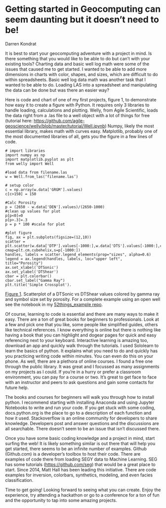 # Getting started in Geocomputing can seem daunting but it doesn’t need to be!

Darren Kondrat

It is best to start your geocomputing adventure with a project in mind. Is there something that you would like to be able to do but can’t with your existing tools? Charting data and basic well log math were some of the issues that caused me to get started.  I wanted to be able to add more dimensions in charts with color, shapes, and sizes, which are difficult to do within spreadsheets. Basic well log data math was another task that I wanted to be able to do. Loading LAS into a spreadsheet and manipulating the data can be done but was there an easier way?

Here is code and chart of one of my first projects, figure 1, to demonstrate how easy it to create a figure with Python. It requires only 3 libraries to handle loading, calculations and plotting. Welly, from Agile Scientific, loads the data right from a .las file to a well object with a lot of things for free (tutorial here: https://github.com/agile-geoscience/welly/blob/master/tutorial/Well.ipynb) Numpy, likely the most essential library, makes math with curves easy. Matplotlib, probably one of the most documented libraries of all, gets you the figure in a few lines of code.

    # import libraries
    import numpy as np
    import matplotlib.pyplot as plt
    from welly import Well

    #load data from filename.las
    w = Well.from_las(‘filename.las’)

    # setup color
    c = np.array(w.data['GRGM'].values)
    c[c>150] = 150

    #Calc Porosity
    p = (2650 - w.data['DEN'].values)/(2650-1000)
    #clean up values for plot
    p[p<0]=0
    p[p>.3]=.3
    p = p * 100 #scale for plot

    #plot figure
    fig, ax = plt.subplots(figsize=(12,10))
    scatter = plt.scatter(w.data['DTP'].values[-1000:],w.data['DTS'].values[-1000:],c=c[-1000:],
    cmap=plt.cm.cubehelix,s=p[-1000:])
    handles, labels = scatter.legend_elements(prop="sizes", alpha=0.6)
    legend = ax.legend(handles, labels, loc="upper left", title="Porosity")
    ax.set_xlabel('DTSonic')
    ax.set_ylabel('DTShear')
    cbar = plt.colorbar()
    cbar.set_label("Gamma Ray")
    plt.title('Simple Crossplot').

[Figure 1](https://github.com/softwareunderground/52things/blob/master/figures/Kondrat_fig1.pdf). Scatterplot of a DTSonic vs DTShear values colored by gamma ray and symbol size set by porosity. For a complete example using an open well see the notebook in my [52things_example repo](https://github.com/dkon99/52things_example).

Of course, learning to code is essential and there are many ways to make it easy. There are a ton of great books for beginners to professionals. Look at a few and pick one that you like, some people like simplified guides, others like technical references. I know everything is online but there is nothing like having a book that you can highlight and dogear pages for quick and easy referencing next to your keyboard. Interactive learning is amazing too, download an app and quickly walk through the tutorials. I used Sololearn to learn the basics of python. It explains what you need to do and quickly has you practicing writing code within minutes. You can even do this on your phone. As well, there are a plethora of online courses. I found a free one through the public library. It was great and I focussed as many assignments on my projects as I could. If you’re in a hurry or prefer a classroom environment, you can pay for a course or two. It’s great to get face to face with an instructor and peers to ask questions and gain some contacts for future help.

The books and courses for beginners will walk you through how to install python. I recommend starting with installing Anaconda and using Jupyter Notebooks to write and run your code. If you get stuck with some coding, docs.python.org is the place to go to a description of each function and how it used. Stackoverflow is an online community for developers to share knowledge. Developers post and answer questions and the discussions are all searchable. There doesn’t seem to be an issue that isn’t discussed there.

Once you have some basic coding knowledge and a project in mind, start surfing the web! It is likely something similar is out there that will help you get started, there seems to be an infinite number of examples.  Github (Github.com) is a developer’s toolbox to host their code. There are examples of code there from loading SEGY data to Machine Learning.  SEG has some tutorials (https://github.com/seg)  that would be a great place to start. Since 2014, Matt Hall has been leading this initiative. There are code examples for inversion, colorbars, synthetics, modeling, and even facies classification.

Time to get going! Looking forward to seeing what you can create. Enjoy the experience, try attending a hackathon or go to a conference for a ton of fun and the opportunity to tap into some amazing projects.
